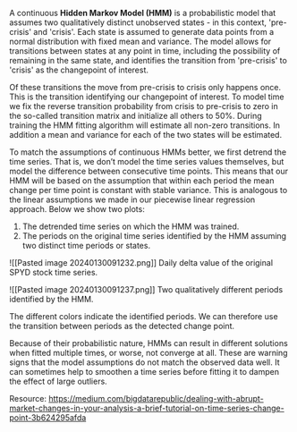 A continuous **Hidden Markov Model (HMM)** is a probabilistic model that assumes two qualitatively distinct unobserved states - in this context, 'pre-crisis' and 'crisis'. Each state is assumed to generate data points from a normal distribution with fixed mean and variance. The model allows for transitions between states at any point in time, including the possibility of remaining in the same state, and identifies the transition from 'pre-crisis' to 'crisis' as the changepoint of interest. 

Of these transitions the move from pre-crisis to crisis only happens once. This is the transition identifying our changepoint of interest. To model time we fix the reverse transition probability from crisis to pre-crisis to zero in the so-called transition matrix and initialize all others to 50%. During training the HMM fitting algorithm will estimate all non-zero transitions. In addition a mean and variance for each of the two states will be estimated.

To match the assumptions of continuous HMMs better, we first detrend the time series. That is, we don’t model the time series values themselves, but model the difference between consecutive time points. This means that our HMM will be based on the assumption that within each period the mean change per time point is constant with stable variance. This is analogous to the linear assumptions we made in our piecewise linear regression approach. Below we show two plots:

1. The detrended time series on which the HMM was trained.
2. The periods on the original time series identified by the HMM assuming two distinct time periods or states.

![[Pasted image 20240130091232.png]]
Daily delta value of the original SPYD stock time series.

![[Pasted image 20240130091237.png]]
Two qualitatively different periods identified by the HMM.

The different colors indicate the identified periods. We can therefore use the transition between periods as the detected change point.

Because of their probabilistic nature, HMMs can result in different solutions when fitted multiple times, or worse, not converge at all. These are warning signs that the model assumptions do not match the observed data well. It can sometimes help to smoothen a time series before fitting it to dampen the effect of large outliers.

Resource: https://medium.com/bigdatarepublic/dealing-with-abrupt-market-changes-in-your-analysis-a-brief-tutorial-on-time-series-change-point-3b624295afda